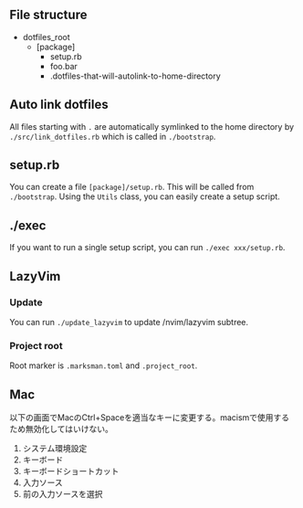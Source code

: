## File structure

- dotfiles\_root
  - [package]
    - setup.rb
    - foo.bar
    - .dotfiles-that-will-autolink-to-home-directory

## Auto link dotfiles

All files starting with `.` are automatically symlinked to the home directory by `./src/link_dotfiles.rb` which is called in `./bootstrap`.

## setup.rb

You can create a file `[package]/setup.rb`. This will be called from `./bootstrap`. Using the `Utils` class, you can easily create a setup script.

## ./exec

If you want to run a single setup script, you can run `./exec xxx/setup.rb`.

## LazyVim

### Update

You can run `./update_lazyvim` to update /nvim/lazyvim subtree.

### Project root

Root marker is `.marksman.toml` and `.project_root`.

## Mac

以下の画面でMacのCtrl+Spaceを適当なキーに変更する。macismで使用するため無効化してはいけない。

1. システム環境設定
2. キーボード
3. キーボードショートカット
4. 入力ソース
5. 前の入力ソースを選択
